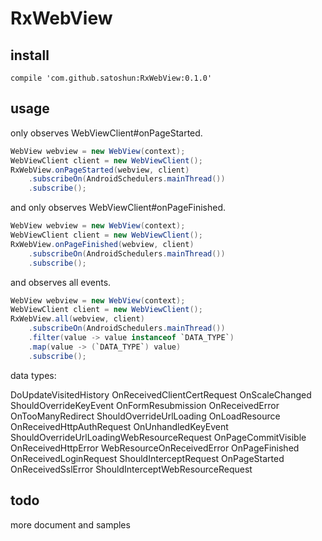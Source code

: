# RxWebView

## install

```
compile 'com.github.satoshun:RxWebView:0.1.0'
```


## usage

only observes WebViewClient#onPageStarted.

```java
WebView webview = new WebView(context);
WebViewClient client = new WebViewClient();
RxWebView.onPageStarted(webview, client)
    .subscribeOn(AndroidSchedulers.mainThread())
    .subscribe();
```

and only observes WebViewClient#onPageFinished.

```java
WebView webview = new WebView(context);
WebViewClient client = new WebViewClient();
RxWebView.onPageFinished(webview, client)
    .subscribeOn(AndroidSchedulers.mainThread())
    .subscribe();
```

and observes all events.

```java
WebView webview = new WebView(context);
WebViewClient client = new WebViewClient();
RxWebView.all(webview, client)
    .subscribeOn(AndroidSchedulers.mainThread())
    .filter(value -> value instanceof `DATA_TYPE`)
    .map(value -> (`DATA_TYPE`) value)
    .subscribe();
```

data types:

DoUpdateVisitedHistory
OnReceivedClientCertRequest
OnScaleChanged
ShouldOverrideKeyEvent
OnFormResubmission
OnReceivedError
OnTooManyRedirect
ShouldOverrideUrlLoading
OnLoadResource
OnReceivedHttpAuthRequest
OnUnhandledKeyEvent
ShouldOverrideUrlLoadingWebResourceRequest
OnPageCommitVisible
OnReceivedHttpError
WebResourceOnReceivedError
OnPageFinished
OnReceivedLoginRequest
ShouldInterceptRequest
OnPageStarted
OnReceivedSslError
ShouldInterceptWebResourceRequest


## todo

more document and samples
